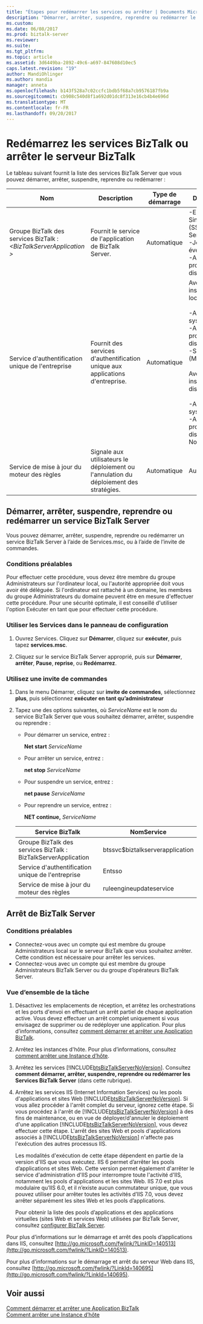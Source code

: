 ```yaml
---
title: "Étapes pour redémarrer les services ou arrêter | Documents Microsoft"
description: "Démarrer, arrêter, suspendre, reprendre ou redémarrer le serveur BizTalk des services, ou d’arrêter l’ordinateur BizTalk Server"
ms.custom: 
ms.date: 06/08/2017
ms.prod: biztalk-server
ms.reviewer: 
ms.suite: 
ms.tgt_pltfrm: 
ms.topic: article
ms.assetid: 3d6449ba-2892-49c6-a697-847608d10ec5
caps.latest.revision: "19"
author: MandiOhlinger
ms.author: mandia
manager: anneta
ms.openlocfilehash: b143f528a7c02ccfc1bdb5f68a7cb9576187fb9a
ms.sourcegitcommit: cb908c540d8f1a692d01dc8f313e16cb4b4e696d
ms.translationtype: MT
ms.contentlocale: fr-FR
ms.lasthandoff: 09/20/2017
---
```

# <a name="restart-biztalk-services-or-shut-down-the-biztalk-server"></a>Redémarrez les services BizTalk ou arrêter le serveur BizTalk

Le tableau suivant fournit la liste des services BizTalk Server que vous pouvez démarrer, arrêter, suspendre, reprendre ou redémarrer :  
  
|Nom|Description|Type de démarrage|Dépendances|  
|----------|-----------------|------------------|------------------|  
|Groupe BizTalk des services BizTalk :  *\<BizTalkServerApplication >*|Fournit le service de l'application de BizTalk Server.|Automatique|-Enterprise Single Sign-On (SSO de) Service<br />-Journal des événements<br />-Appel de procédure distante (RPC)|  
|Service d'authentification unique de l'entreprise|Fournit des services d'authentification unique aux applications d'entreprise.|Automatique|Avec SQL Server installé localement :<br /><br /> -Application système COM +<br />-Appel de procédure distante (RPC)<br />-SQL Server (MSSQLSERVER)<br /><br /> Avec SQL Server installé à distance :<br /><br /> -Application système COM +<br />-Appel de procédure distante (RPC) None|  
|Service de mise à jour du moteur des règles|Signale aux utilisateurs le déploiement ou l'annulation du déploiement des stratégies.|Automatique|Aucune|  
  
 
## <a name="start-stop-pause-resume-or-restart-a-biztalk-server-service"></a>Démarrer, arrêter, suspendre, reprendre ou redémarrer un service BizTalk Server  
 Vous pouvez démarrer, arrêter, suspendre, reprendre ou redémarrer un service BizTalk Server à l’aide de Services.msc, ou à l’aide de l’invite de commandes.

### <a name="prerequisites"></a>Conditions préalables  
 Pour effectuer cette procédure, vous devez être membre du groupe Administrateurs sur l'ordinateur local, ou l'autorité appropriée doit vous avoir été déléguée. Si l'ordinateur est rattaché à un domaine, les membres du groupe Administrateurs du domaine peuvent être en mesure d'effectuer cette procédure. Pour une sécurité optimale, il est conseillé d'utiliser l'option Exécuter en tant que pour effectuer cette procédure. 
  
### <a name="use-services-in-control-panel"></a>Utiliser les Services dans le panneau de configuration  
  
1.  Ouvrez Services. Cliquez sur **Démarrer**, cliquez sur **exécuter**, puis tapez **services.msc**.  
  
2.  Cliquez sur le service BizTalk Server approprié, puis sur **Démarrer**, **arrêter**, **Pause**, **reprise**, ou  **Redémarrez**.  
  
### <a name="use-a-command-prompt"></a>Utilisez une invite de commandes  
  
1.  Dans le menu Démarrer, cliquez sur **invite de commandes**, sélectionnez **plus**, puis sélectionnez **exécuter en tant qu’administrateur**
  
2.  Tapez une des options suivantes, où *ServiceName* est le nom du service BizTalk Server que vous souhaitez démarrer, arrêter, suspendre ou reprendre :  
  
    -   Pour démarrer un service, entrez :  
  
         **Net start** *ServiceName*  
  
    -   Pour arrêter un service, entrez :  
  
         **net stop** *ServiceName*  
  
    -   Pour suspendre un service, entrez :  
  
         **net pause** *ServiceName*  
  
    -   Pour reprendre un service, entrez :  
  
         **NET continue,** *ServiceName*  

    |Service BizTalk|NomService|  
    |---|---|  
    |Groupe BizTalk des services BizTalk : BizTalkServerApplication|btssvc$biztalkserverapplication|  
    |Service d'authentification unique de l'entreprise|Entsso|  
    |Service de mise à jour du moteur des règles|ruleengineupdateservice|
  
## <a name="shut-down-biztalk-server"></a>Arrêt de BizTalk Server  

### <a name="prerequisites"></a>Conditions préalables  
-   Connectez-vous avec un compte qui est membre du groupe Administrateurs local sur le serveur BizTalk que vous souhaitez arrêter. Cette condition est nécessaire pour arrêter les services.  
-   Connectez-vous avec un compte qui est membre du groupe Administrateurs BizTalk Server ou du groupe d’opérateurs BizTalk Server. 

### <a name="task-overview"></a>Vue d’ensemble de la tâche
1.  Désactivez les emplacements de réception, et arrêtez les orchestrations et les ports d'envoi en effectuant un arrêt partiel de chaque application active. Vous devez effectuer un arrêt complet uniquement si vous envisagez de supprimer ou de redéployer une application. Pour plus d’informations, consultez [comment démarrer et arrêter une Application BizTalk](../core/how-to-start-and-stop-a-biztalk-application.md).  
  
2.  Arrêtez les instances d'hôte. Pour plus d’informations, consultez [comment arrêter une Instance d’hôte](../core/how-to-stop-a-host-instance.md).  
  
3.  Arrêtez les services [!INCLUDE[btsBizTalkServerNoVersion](../includes/btsbiztalkservernoversion-md.md)]. Consultez **comment démarrer, arrêter, suspendre, reprendre ou redémarrer les Services BizTalk Server** (dans cette rubrique).
  
4.  Arrêtez les services IIS (Internet Information Services) ou les pools d'applications et sites Web [!INCLUDE[btsBizTalkServerNoVersion](../includes/btsbiztalkservernoversion-md.md)]. Si vous allez procéder à l'arrêt complet du serveur, ignorez cette étape. Si vous procédez à l'arrêt de [!INCLUDE[btsBizTalkServerNoVersion](../includes/btsbiztalkservernoversion-md.md)] à des fins de maintenance, ou en vue de déployer/d'annuler le déploiement d'une application [!INCLUDE[btsBizTalkServerNoVersion](../includes/btsbiztalkservernoversion-md.md)], vous devez effectuer cette étape. L'arrêt des sites Web et pools d'applications associés à [!INCLUDE[btsBizTalkServerNoVersion](../includes/btsbiztalkservernoversion-md.md)] n'affecte pas l'exécution des autres processus IIS.  
  
     Les modalités d'exécution de cette étape dépendent en partie de la version d'IIS que vous exécutez. IIS 6 permet d’arrêter les pools d’applications et sites Web. Cette version permet également d'arrêter le service d'administration d'IIS pour interrompre toute l'activité d'IIS, notamment les pools d'applications et les sites Web. IIS 7.0 est plus modulaire qu’IIS 6.0, et il n’existe aucun commutateur unique, que vous pouvez utiliser pour arrêter toutes les activités d’IIS 7.0, vous devez arrêter séparément les sites Web et les pools d’applications.  
  
     Pour obtenir la liste des pools d’applications et des applications virtuelles (sites Web et services Web) utilisées par BizTalk Server, consultez [configurer BizTalk Server](../install-and-config-guides/configure-biztalk-server.md).  
  
 Pour plus d’informations sur le démarrage et arrêt des pools d’applications dans IIS, consultez [http://go.microsoft.com/fwlink/?LinkID=140513](http://go.microsoft.com/fwlink/?LinkID=140513).  
  
 Pour plus d’informations sur le démarrage et arrêt du serveur Web dans IIS, consultez [http://go.microsoft.com/fwlink/?LinkId=140695](http://go.microsoft.com/fwlink/?LinkId=140695).  
  
## <a name="see-also"></a>Voir aussi  
 [Comment démarrer et arrêter une Application BizTalk](../core/how-to-start-and-stop-a-biztalk-application.md)   
 [Comment arrêter une Instance d’hôte](../core/how-to-stop-a-host-instance.md)   